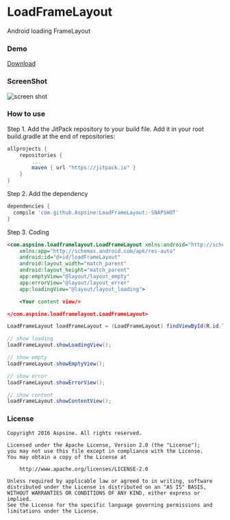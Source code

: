 # LoadFrameLayout
Android loading FrameLayout

### Demo
[Download](https://github.com/Aspsine/LoadFrameLayout/blob/master/art/demo.apk?raw=true)

### ScreenShot
![screen shot](https://github.com/Aspsine/LoadFrameLayout/blob/master/art/screenshot.gif?raw=true)

### How to use
Step 1. Add the JitPack repository to your build file. Add it in your root build.gradle at the end of repositories:
```groovy
allprojects {
	repositories {
		...
		maven { url "https://jitpack.io" }
	}
}
```
Step 2. Add the dependency
```groovy
dependencies {
  compile 'com.github.Aspsine:LoadFrameLayout:-SNAPSHOT'
}
```
Step 3. Coding
```xml
<com.aspsine.loadframelayout.LoadFrameLayout xmlns:android="http://schemas.android.com/apk/res/android"
    xmlns:app="http://schemas.android.com/apk/res-auto"
    android:id="@+id/loadFrameLayout"
    android:layout_width="match_parent"
    android:layout_height="match_parent"
    app:emptyView="@layout/layout_empty"
    app:errorView="@layout/layout_error"
    app:loadingView="@layout/layout_loading">

    <Your content view/>

</com.aspsine.loadframelayout.LoadFrameLayout>
```
```java
LoadFrameLayout loadFrameLayout = (LoadFrameLayout) findViewById(R.id.loadFrameLayout);

// show loading
loadFrameLayout.showLoadingView();

// show empty
loadFrameLayout.showEmptyView();

// show error
loadFrameLayout.showErrorView();

// show content
loadFrameLayout.showContentView();
```

### License

    Copyright 2016 Aspsine. All rights reserved.

    Licensed under the Apache License, Version 2.0 (the "License");
    you may not use this file except in compliance with the License.
    You may obtain a copy of the License at

        http://www.apache.org/licenses/LICENSE-2.0

    Unless required by applicable law or agreed to in writing, software
    distributed under the License is distributed on an "AS IS" BASIS,
    WITHOUT WARRANTIES OR CONDITIONS OF ANY KIND, either express or implied.
    See the License for the specific language governing permissions and
    limitations under the License.
